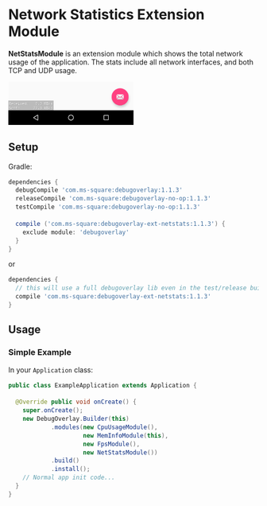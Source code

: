 Network Statistics Extension Module
===================================

**NetStatsModule** is an extension module which shows the total network usage of the application.
The stats include all network interfaces, and both TCP and UDP usage.

<img src="../art/overlay_with_netstats_module_small.png" width="50%" alt="DebugOverlay Screen Capture">

Setup
-----

Gradle:

```groovy
dependencies {
  debugCompile 'com.ms-square:debugoverlay:1.1.3'
  releaseCompile 'com.ms-square:debugoverlay-no-op:1.1.3'
  testCompile 'com.ms-square:debugoverlay-no-op:1.1.3'

  compile ('com.ms-square:debugoverlay-ext-netstats:1.1.3') {
    exclude module: 'debugoverlay'
  }
}
```

or

```groovy
dependencies {
  // this will use a full debugoverlay lib even in the test/release build
  compile 'com.ms-square:debugoverlay-ext-netstats:1.1.3'
}
```

Usage
-----

### Simple Example

In your `Application` class:

```java
public class ExampleApplication extends Application {

  @Override public void onCreate() {
    super.onCreate();
    new DebugOverlay.Builder(this)
            .modules(new CpuUsageModule(),
                     new MemInfoModule(this),
                     new FpsModule(),
                     new NetStatsModule())
            .build()
            .install();
    // Normal app init code...
  }
}
```
